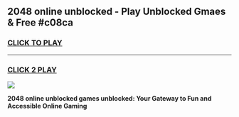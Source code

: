 
## 2048 online unblocked - Play Unblocked Gmaes & Free #c08ca
<h3>
<a href="https://news.freeplayer.one?title=2048_online_unblocked&ref=24F">CLICK TO PLAY</a></h3>
<hr>

<h3>
<a href="https://news.freeplayer.one?title=2048_online_unblocked&ref=24F">CLICK 2 PLAY</a>
  
</h3>

<a href="https://news.freeplayer.one?title=2048_online_unblocked&ref=24F/"><img src="https://clearcache.store/games.png"></a>


**2048 online unblocked games unblocked: Your Gateway to Fun and Accessible Online Gaming**
